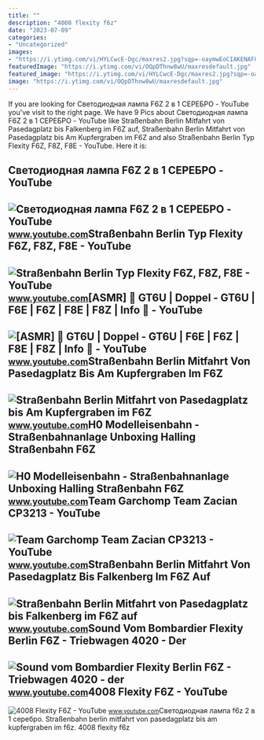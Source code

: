 ```yaml
---
title: ""
description: "4008 flexity f6z"
date: "2023-07-09"
categories:
- "Uncategorized"
images:
- "https://i.ytimg.com/vi/HYLCwcE-Dgc/maxres2.jpg?sqp=-oaymwEoCIAKENAF8quKqQMcGADwAQH4AYwCgALgA4oCDAgAEAEYRSBHKGUwDw==&amp;rs=AOn4CLC_ulBvmvqa2cf2uT56Qfk3FCYaDA"
featuredImage: "https://i.ytimg.com/vi/OQpDThnw8wU/maxresdefault.jpg"
featured_image: "https://i.ytimg.com/vi/HYLCwcE-Dgc/maxres2.jpg?sqp=-oaymwEoCIAKENAF8quKqQMcGADwAQH4AYwCgALgA4oCDAgAEAEYRSBHKGUwDw==&amp;rs=AOn4CLC_ulBvmvqa2cf2uT56Qfk3FCYaDA"
image: "https://i.ytimg.com/vi/OQpDThnw8wU/maxresdefault.jpg"
---
```


If you are looking for Светодиодная лампа F6Z 2 в 1 СЕРЕБРО - YouTube you've visit to the right page. We have 9 Pics about Светодиодная лампа F6Z 2 в 1 СЕРЕБРО - YouTube like Straßenbahn Berlin Mitfahrt von Pasedagplatz bis Falkenberg im F6Z auf, Straßenbahn Berlin Mitfahrt von Pasedagplatz bis Am Kupfergraben im F6Z and also Straßenbahn Berlin Typ Flexity F6Z, F8Z, F8E - YouTube. Here it is:

Светодиодная лампа F6Z 2 в 1 СЕРЕБРО - YouTube
----------------------------------------------

 ![Светодиодная лампа F6Z 2 в 1 СЕРЕБРО - YouTube](https://i.ytimg.com/vi/sSytcClZg8g/maxresdefault.jpg?sqp=-oaymwEmCIAKENAF8quKqQMa8AEB-AH-CYAC0AWKAgwIABABGHIgSig3MA8=&rs=AOn4CLDKYq4uOGLZ40YsxnQIoQADx8RBmQ) <small>www.youtube.com</small>Straßenbahn Berlin Typ Flexity F6Z, F8Z, F8E - YouTube
------------------------------------------------------

 ![Straßenbahn Berlin Typ Flexity F6Z, F8Z, F8E - YouTube](https://i.ytimg.com/vi/D26XMp0y1GQ/maxresdefault.jpg?sqp=-oaymwEmCIAKENAF8quKqQMa8AEB-AH-DoACuAiKAgwIABABGFUgZSg5MA8=&rs=AOn4CLCuBLBhJ6upnilbILdeMyVk7W36UA) <small>www.youtube.com</small>\[ASMR\] 🚋 GT6U | Doppel - GT6U | F6E | F6Z | F8E | F8Z | Info 🚊 - YouTube
--------------------------------------------------------------------------

 ![[ASMR] 🚋 GT6U | Doppel - GT6U | F6E | F6Z | F8E | F8Z | Info 🚊 - YouTube](https://i.ytimg.com/vi/xgr9VFWfRPs/maxresdefault.jpg?sqp=-oaymwEmCIAKENAF8quKqQMa8AEB-AH-DoACuAiKAgwIABABGGUgZShTMA8=&rs=AOn4CLCD25KacFpirG6Bk-FGdxOYVQ1FmQ) <small>www.youtube.com</small>Straßenbahn Berlin Mitfahrt Von Pasedagplatz Bis Am Kupfergraben Im F6Z
-----------------------------------------------------------------------

 ![Straßenbahn Berlin Mitfahrt von Pasedagplatz bis Am Kupfergraben im F6Z](https://i.ytimg.com/vi/SBgEMOs6OCg/maxresdefault.jpg) <small>www.youtube.com</small>H0 Modelleisenbahn - Straßenbahnanlage Unboxing Halling Straßenbahn F6Z
-----------------------------------------------------------------------

 ![H0 Modelleisenbahn - Straßenbahnanlage Unboxing Halling Straßenbahn F6Z](https://i.ytimg.com/vi/OQpDThnw8wU/maxresdefault.jpg) <small>www.youtube.com</small>Team Garchomp Team Zacian CP3213 - YouTube
------------------------------------------

 ![Team Garchomp Team Zacian CP3213 - YouTube](https://i.ytimg.com/vi/HYLCwcE-Dgc/maxres2.jpg?sqp=-oaymwEoCIAKENAF8quKqQMcGADwAQH4AYwCgALgA4oCDAgAEAEYRSBHKGUwDw==&rs=AOn4CLC_ulBvmvqa2cf2uT56Qfk3FCYaDA) <small>www.youtube.com</small>Straßenbahn Berlin Mitfahrt Von Pasedagplatz Bis Falkenberg Im F6Z Auf
----------------------------------------------------------------------

 ![Straßenbahn Berlin Mitfahrt von Pasedagplatz bis Falkenberg im F6Z auf](https://i.ytimg.com/vi/m7arAG8VfAE/maxresdefault.jpg) <small>www.youtube.com</small>Sound Vom Bombardier Flexity Berlin F6Z - Triebwagen 4020 - Der
---------------------------------------------------------------

 ![Sound vom Bombardier Flexity Berlin F6Z - Triebwagen 4020 - der](https://i.ytimg.com/vi/aazJMnhAfxc/maxresdefault.jpg) <small>www.youtube.com</small>4008 Flexity F6Z - YouTube
--------------------------

 ![4008 Flexity F6Z - YouTube](https://i.ytimg.com/vi/HOBNUHNgcGo/maxresdefault.jpg?sqp=-oaymwEmCIAKENAF8quKqQMa8AEB-AH-CYAC0AWKAgwIABABGGUgWyhWMA8=&rs=AOn4CLBDcCsEOxwRnbm5FxoalowXfzbedw) <small>www.youtube.com</small>Светодиодная лампа f6z 2 в 1 серебро. Straßenbahn berlin mitfahrt von pasedagplatz bis am kupfergraben im f6z. 4008 flexity f6z
